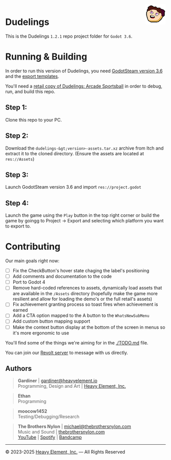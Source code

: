 <img align="right" src="icon.png" alt="dudelings_icon" width="64" height="64">

# Dudelings
This is the Dudelings `1.2.1` repo project folder for `Godot 3.6`.

# Running & Building
In order to run this version of Dudelings, you need [GodotSteam version 3.6](https://github.com/GodotSteam/GodotSteam/releases/tag/v3.28) and the [export templates](https://github.com/GodotSteam/GodotSteam/releases/download/v3.28/godotsteam-g36-s161-gs328-templates.zip).

You'll need a [retail copy of Dudelings: Arcade Sportsball](https://heavy-element.itch.io/dudelings) in order to debug, run, and build this repo.

## Step 1:
Clone this repo to your PC.

## Step 2:
Download the `dudelings-&gt;version>-assets.tar.xz` archive from Itch and extract it to the cloned directory. (Ensure the assets are located at `res://Assets`)

## Step 3:
Launch GodotSteam version 3.6 and import `res://project.godot`

## Step 4:
Launch the game using the `Play` button in the top right corner or build the game by goingg to Project -> Export and selecting which platform you want to export to.

# Contributing
Our main goals right now:
- [ ] Fix the CheckButton's hover state chaging the label's positioning
- [ ] Add comments and documentation to the code
- [ ] Port to Godot 4
- [ ] Remove hard-coded references to assets, dynamically load assets that are available in the `/Assets` directory (hopefully make the game more resilient and allow for loading the demo's or the full retail's assets)
- [ ] Fix achievement granting process so toast fires when achievement is earned
- [ ] Add a CTA option mapped to the A button to the `WhatsNewSubMenu`
- [ ] Add custom button mapping support
- [ ] Make the context button display at the bottom of the screen in menus so it's more ergonomic to use

You'll find some of the things we're aiming for in the [./TODO.md](TODO.md) file.

You can join our [Revolt server](https://rvlt.gg/Fd6HtSRj) to message with us directly.

## Authors
>__Gardiner__ | <gardiner@heavyelement.io><br>
>Programming, Design and Art | [Heavy Element, Inc.](https://heavyelement.com/)

>__Ethan__<br>
>Programming

>__moocow1452__<br>
>Testing/Debugging/Research

>__The Brothers Nylon__ | <michael@thebrothersnylon.com><br>
>Music and Sound | [thebrothersnylon.com](https://www.thebrothersnylon.com/)<br>
>[YouTube](https://www.youtube.com/@BrothersNylon) | [Spotify](https://open.spotify.com/artist/5WLTGcENPt84BZtmx6rt50) | [Bandcamp](https://calicogalaxy.bandcamp.com/album/lofi-sauce)

---

&copy; 2023-2025 [Heavy Element, Inc.](https://heavyelement.com/) — All Rights Reserved
